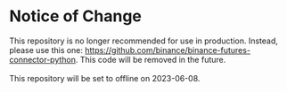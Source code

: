 # Notice of Change
This repository is no longer recommended for use in production. Instead, please use this one: https://github.com/binance/binance-futures-connector-python. This code will be removed in the future. <br/><br/>
This repository will be set to offline on 2023-06-08.

